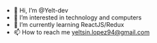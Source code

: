 - 👋 Hi, I’m @Yelt-dev
- 👀 I’m interested in technology and computers
- 🌱 I’m currently learning ReactJS/Redux
- 📫 How to reach me yeltsin.lopez94@gmail.com

<!---
Yelt-dev/Yelt-dev is a ✨ special ✨ repository because its `README.md` (this file) appears on your GitHub profile.
You can click the Preview link to take a look at your changes.
--->
